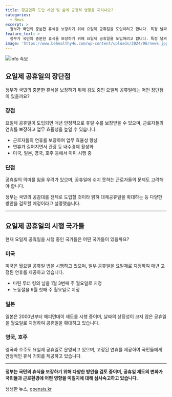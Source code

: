 ```yaml
---
title: 황금연휴 도입 사업 및 삶에 긍정적 영향을 끼치나요?
categories:
  - News
excerpt: >
  정부가 국민의 충분한 휴식을 보장하기 위해 요일제 공휴일을 도입하려고 합니다. 특정 날짜의 의미가 크지 않은 공휴일을 월요일이나 금요일로 지정해 연휴로 만들기로 하며, 이로써 근로자들에게 안정적인 휴일 수를 보장하고 내수경제 활성화를 기대할 수 있습니다. 이미 요일제 공휴일을 실시하고 있는 나라들도 많지만, 의미를 잃을 우려와 공휴일에 쉬지 못하는 근로자들의 의견도 있습니다. 이에 정부는 국민의 의견을 고려하여 다양한 방안을 검토할 예정이라고 밝혔습니다.
feature_text: >
  정부가 국민의 충분한 휴식을 보장하기 위해 요일제 공휴일을 도입하려고 합니다. 특정 날짜의 의미가 크지 않은 공휴일을 월요일이나 금요일로 지정해 연휴로 만들기로 하며, 이로써 근로자들에게 안정적인 휴일 수를 보장하고 내수경제 활성화를 기대할 수 있습니다. 이미 요일제 공휴일을 실시하고 있는 나라들도 많지만, 의미를 잃을 우려와 공휴일에 쉬지 못하는 근로자들의 의견도 있습니다. 이에 정부는 국민의 의견을 고려하여 다양한 방안을 검토할 예정이라고 밝혔습니다.
image: 'https://www.behealthy4u.com/wp-content/uploads/2024/06/news.jpg'
---
```


<p><img src="https://www.behealthy4u.com/wp-content/uploads/2024/06/news.jpg" alt="info 속보" /></p>

<h2 data-ke-size="size26">요일제 공휴일의 장단점</h2>

<p data-ke-size="size16">정부가 국민의 충분한 휴식을 보장하기 위해 검토 중인 요일제 공휴일에는 어떤 장단점이 있을까요?</p>

<h3><b>장점</b></h3>

<p data-ke-size="size16">요일제 공휴일이 도입되면 매년 안정적으로 휴일 수를 보장받을 수 있으며, 근로자들의 연휴를 보장하고 업무 효율성을 높일 수 있습니다.</p>

<ul>
    <li>근로자들의 연휴를 보장하여 업무 효율성 향상</li>
    <li>연휴가 길어지면서 관광 등 내수경제 활성화</li>
    <li>미국, 일본, 영국, 호주 등에서 이미 시행 중</li>
</ul>

<h3><b>단점</b></h3>

<p data-ke-size="size16">공휴일의 의미를 잃을 우려가 있으며, 공휴일에 쉬지 못하는 근로자들의 문제도 고려해야 합니다.</p>

<p data-ke-size="size16">정부는 국민의 공감대를 전제로 도입할 것이라 밝혀 대체공휴일을 확대하는 등 다양한 방안을 검토할 예정이라고 설명했습니다.</p>

<hr>

<h2 data-ke-size="size26">요일제 공휴일의 시행 국가들</h2>

<p data-ke-size="size16">현재 요일제 공휴일을 시행 중인 국가들은 어떤 국가들이 있을까요?</p>

<h3><b>미국</b></h3>

<p data-ke-size="size16">미국은 월요일 공휴일 법을 시행하고 있으며, 일부 공휴일을 요일제로 지정하여 매년 고정된 연휴를 제공하고 있습니다.</p>

<ul>
    <li>마틴 루터 킹의 날을 1월 3번째 주 월요일로 지정</li>
    <li>노동절을 9월 첫째 주 월요일로 지정</li>
</ul>

<h3><b>일본</b></h3>

<p data-ke-size="size16">일본은 2000년부터 해피먼데이 제도를 시행 중이며, 날짜의 상징성이 크지 않은 공휴일을 월요일로 지정하여 공휴일을 확대하고 있습니다.</p>

<h3><b>영국, 호주</b></h3>

<p data-ke-size="size16">영국과 호주도 요일제 공휴일로 운영되고 있으며, 고정된 연휴를 제공하여 국민들에게 안정적인 휴식 기회를 제공하고 있습니다.</p>

<hr>

<p data-ke-size="size16"><b>정부는 국민의 휴식을 보장하기 위해 다양한 방안을 검토 중이며, 공휴일 제도의 변화가 국민들과 근로환경에 어떤 영향을 미칠지에 대해 심사숙고하고 있습니다.</b></p>
생생한 뉴스, <a href="https://opensis.kr" rel="dofollow">opensis.kr</a>


